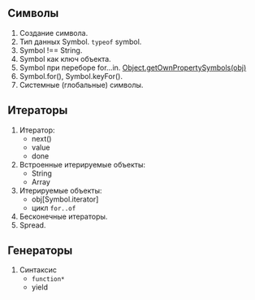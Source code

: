 ## Символы
   1. Создание символа.
   2. Тип данных Symbol. `typeof` symbol.
   3. Symbol !== String.
   4. Symbol как ключ объекта.
   5. Symbol при переборе for...in. [Object.getOwnPropertySymbols(obj)](https://developer.mozilla.org/ru/docs/Web/JavaScript/Reference/Global_Objects/Object/getOwnPropertySymbols)
   6. Symbol.for(), Symbol.keyFor().
   7. Системные (глобальные) символы.

## Итераторы

1. Итератор:
	* next()
	* value
	* done
2. Встроенные итерируемые объекты:
	* String
	* Array
3. Итерируемые объекты:
	* obj[Symbol.iterator]
	* цикл `for..of`
4. Бесконечные итераторы.
5. Spread.

## Генераторы

1. Синтаксис
	* `function*`
	*	yield
